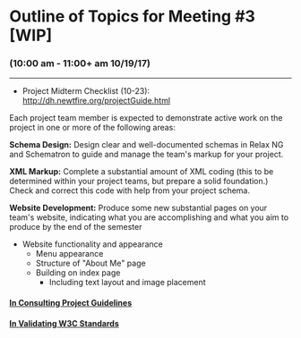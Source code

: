 # Outline of Topics for Meeting #3 [WIP]
### (10:00 am - 11:00+ am 10/19/17)
***
- Project Midterm Checklist (10-23): http://dh.newtfire.org/projectGuide.html

Each project team member is expected to demonstrate active work on the project in one or more of the following areas:

**Schema Design:** Design clear and well-documented schemas in Relax NG and Schematron to guide and manage the team's markup for your project.

**XML Markup:** Complete a substantial amount of XML coding (this to be determined within your project teams, but prepare a solid foundation.) Check and correct this code with help from your project schema.

**Website Development:** Produce some new substantial pages on your team's website, indicating what you are accomplishing and what you aim to produce by the end of the semester

- Website functionality and appearance
  - Menu appearance
  - Structure of "About Me" page
  - Building on index page
    - Including text layout and image placement

#### [In Consulting Project Guidelines](http://dh.newtfire.org/projectGuide.html)
#### [In Validating W3C Standards](https://validator.w3.org/nu/?showsource=yes&showoutline=yes&showimagereport=yes&useragent=Validator.nu%2FLV+http%3A%2F%2Fvalidator.w3.org%2Fservices&acceptlanguage=&doc=http%3A%2F%2Fwarofcurrents.newtfire.org%2F)
